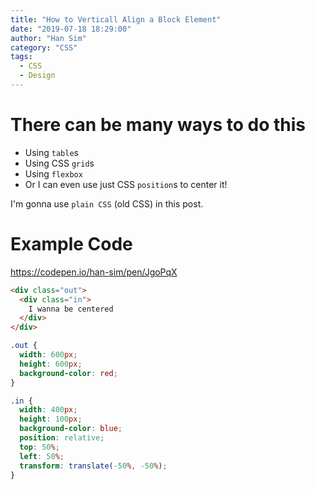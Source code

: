 ```yaml
---
title: "How to Verticall Align a Block Element"
date: "2019-07-18 18:29:00"
author: "Han Sim"
category: "CSS"
tags:
  - CSS
  - Design
---
```


# There can be many ways to do this

- Using `table`s
- Using CSS `grid`s
- Using `flexbox`
- Or I can even use just CSS `position`s to center it!

I'm gonna use `plain CSS` (old CSS) in this post.

# Example Code

https://codepen.io/han-sim/pen/JgoPqX

```HTML
<div class="out">
  <div class="in"> 
    I wanna be centered
  </div>
</div>
```

```CSS
.out {
  width: 600px;
  height: 600px;
  background-color: red;
}

.in {
  width: 400px;
  height: 100px;
  background-color: blue;
  position: relative;
  top: 50%;
  left: 50%;
  transform: translate(-50%, -50%);
}
```